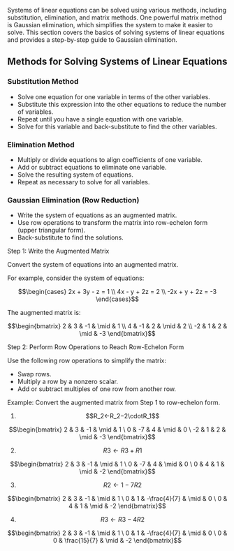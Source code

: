 Systems of linear equations can be solved using various methods, including substitution, elimination, and matrix methods. One powerful matrix method is Gaussian elimination, which simplifies the system to make it easier to solve. This section covers the basics of solving systems of linear equations and provides a step-by-step guide to Gaussian elimination.

## Methods for Solving Systems of Linear Equations

### Substitution Method
* Solve one equation for one variable in terms of the other variables.
* Substitute this expression into the other equations to reduce the number of variables.
* Repeat until you have a single equation with one variable.
* Solve for this variable and back-substitute to find the other variables.

### Elimination Method
- Multiply or divide equations to align coefficients of one variable.
- Add or subtract equations to eliminate one variable.
- Solve the resulting system of equations.
- Repeat as necessary to solve for all variables.

### Gaussian Elimination (Row Reduction)
- Write the system of equations as an augmented matrix.
- Use row operations to transform the matrix into row-echelon form (upper triangular form).
- Back-substitute to find the solutions.

Step 1: Write the Augmented Matrix

Convert the system of equations into an augmented matrix. 

For example, consider the system of equations:
```math
\begin{cases}
2x + 3y - z = 1 \\
4x - y + 2z = 2 \\
-2x + y + 2z = -3
\end{cases}
```

The augmented matrix is:

```math
\begin{bmatrix}
2 & 3 & -1 & \mid & 1 \\
4 & -1 & 2 & \mid & 2 \\
-2 & 1 & 2 & \mid & -3
\end{bmatrix}
```

Step 2: Perform Row Operations to Reach Row-Echelon Form

Use the following row operations to simplify the matrix:

- Swap rows.
- Multiply a row by a nonzero scalar.
- Add or subtract multiples of one row from another row.

Example: Convert the augmented matrix from Step 1 to row-echelon form.

1. $$R_2←R_2−2\cdotR_1$$

```math
\begin{bmatrix}
2 & 3 & -1 & \mid & 1 \
0 & -7 & 4 & \mid & 0 \
-2 & 1 & 2 & \mid & -3
\end{bmatrix}
```

2. $$R3←R3+R1$$

```math
\begin{bmatrix}
2 & 3 & -1 & \mid & 1 \
0 & -7 & 4 & \mid & 0 \
0 & 4 & 1 & \mid & -2
\end{bmatrix}
```

3. $$R2←1−7R2$$

```math
\begin{bmatrix}
2 & 3 & -1 & \mid & 1 \
0 & 1 & -\frac{4}{7} & \mid & 0 \
0 & 4 & 1 & \mid & -2
\end{bmatrix}
```

4. $$R3←R3−4R2$$

```math
\begin{bmatrix}
2 & 3 & -1 & \mid & 1 \
0 & 1 & -\frac{4}{7} & \mid & 0 \
0 & 0 & \frac{15}{7} & \mid & -2
\end{bmatrix}
```
